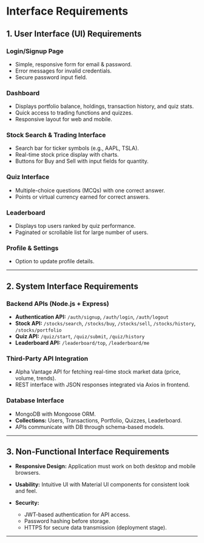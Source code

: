 # Interface Requirements

## 1. User Interface (UI) Requirements

### Login/Signup Page

* Simple, responsive form for email & password.
* Error messages for invalid credentials.
* Secure password input field.

### Dashboard

* Displays portfolio balance, holdings, transaction history, and quiz stats.
* Quick access to trading functions and quizzes.
* Responsive layout for web and mobile.

### Stock Search & Trading Interface

* Search bar for ticker symbols (e.g., AAPL, TSLA).
* Real-time stock price display with charts.
* Buttons for Buy and Sell with input fields for quantity.

### Quiz Interface

* Multiple-choice questions (MCQs) with one correct answer.
* Points or virtual currency earned for correct answers.

### Leaderboard

* Displays top users ranked by quiz performance.
* Paginated or scrollable list for large number of users.

### Profile & Settings

* Option to update profile details.

---

## 2. System Interface Requirements

### Backend APIs (Node.js + Express)

* **Authentication API:** `/auth/signup`, `/auth/login`, `/auth/logout`
* **Stock API:** `/stocks/search`, `/stocks/buy`, `/stocks/sell`, `/stocks/history`, `/stocks/portfolio`
* **Quiz API:** `/quiz/start`, `/quiz/submit`, `/quiz/history`
* **Leaderboard API:** `/leaderboard/top`, `/leaderboard/me`

### Third-Party API Integration

* Alpha Vantage API for fetching real-time stock market data (price, volume, trends).
* REST interface with JSON responses integrated via Axios in frontend.

### Database Interface

* MongoDB with Mongoose ORM.
* **Collections:** Users, Transactions, Portfolio, Quizzes, Leaderboard.
* APIs communicate with DB through schema-based models.

---

## 3. Non-Functional Interface Requirements

* **Responsive Design:** Application must work on both desktop and mobile browsers.
* **Usability:** Intuitive UI with Material UI components for consistent look and feel.
* **Security:**

  * JWT-based authentication for API access.
  * Password hashing before storage.
  * HTTPS for secure data transmission (deployment stage).

---